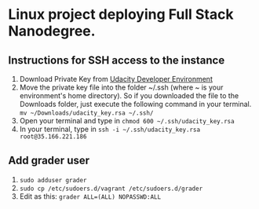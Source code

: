 # Linux project deploying Full Stack Nanodegree.

## Instructions for SSH access to the instance

1. Download Private Key from [Udacity Developer Environment](https://www.udacity.com/account#!/development_environment)
2. Move the private key file into the folder ~/.ssh (where ~ is your environment's home directory). So if you downloaded the file to the Downloads folder, just execute the following command in your terminal.
``mv ~/Downloads/udacity_key.rsa ~/.ssh/``
3. Open your terminal and type in
``chmod 600 ~/.ssh/udacity_key.rsa``
4. In your terminal, type in
``ssh -i ~/.ssh/udacity_key.rsa root@35.166.221.186``

## Add grader user
1. ``sudo adduser grader``
2. ``sudo cp /etc/sudoers.d/vagrant /etc/sudoers.d/grader``
3. Edit as this: ``grader ALL=(ALL) NOPASSWD:ALL``
